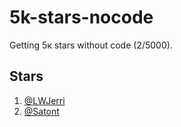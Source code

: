 # 5k-stars-nocode

Getting 5к stars without code (2/5000).

## Stars

1. [@LWJerri](https://github.com/LWJerri)
2. [@Satont](https://github.com/Satont)
